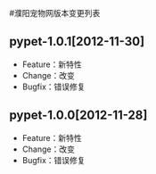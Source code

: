 #濮阳宠物网版本变更列表

## pypet-1.0.1[2012-11-30]

+    Feature：新特性
+    Change：改变
+    Bugfix：错误修复

## pypet-1.0.0[2012-11-28]

+    Feature：新特性
+    Change：改变
+    Bugfix：错误修复